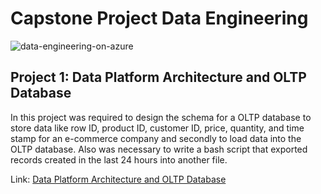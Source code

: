 # Capstone Project Data Engineering

![data-engineering-on-azure](https://user-images.githubusercontent.com/95388763/162159677-75ad2ba6-5116-4231-9c93-54ae5ae99571.jpg)

## Project 1: Data Platform Architecture and OLTP Database

In this project was required to design the schema for a OLTP database to store data like row ID, product ID, customer ID, price, quantity, and time stamp for an e-commerce company and secondly to load  data into the OLTP database. Also was necessary to write a bash script that exported records created in the last 24 hours into another file.

Link: [Data Platform Architecture and OLTP Database
](https://github.com/joaogomescosta/Capstone-Project-Data-Engineering/tree/main/Data%20Platform%20Architecture%20and%20OLTP%20Database)
